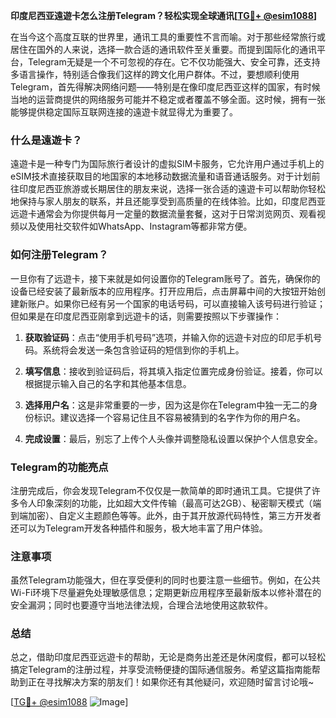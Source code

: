 **印度尼西亚遠遊卡怎么注册Telegram？轻松实现全球通讯[[TG💪+ @esim1088](https://t.me/s/esim1088)]**

在当今这个高度互联的世界里，通讯工具的重要性不言而喻。对于那些经常旅行或居住在国外的人来说，选择一款合适的通讯软件至关重要。而提到国际化的通讯平台，Telegram无疑是一个不可忽视的存在。它不仅功能强大、安全可靠，还支持多语言操作，特别适合像我们这样的跨文化用户群体。不过，要想顺利使用Telegram，首先得解决网络问题——特别是在像印度尼西亚这样的国家，有时候当地的运营商提供的网络服务可能并不稳定或者覆盖不够全面。这时候，拥有一张能够提供稳定国际互联网连接的遠遊卡就显得尤为重要了。

### 什么是遠遊卡？

遠遊卡是一种专门为国际旅行者设计的虚拟SIM卡服务，它允许用户通过手机上的eSIM技术直接获取目的地国家的本地移动数据流量和语音通话服务。对于计划前往印度尼西亚旅游或长期居住的朋友来说，选择一张合适的遠遊卡可以帮助你轻松地保持与家人朋友的联系，并且还能享受到高质量的在线体验。比如，印度尼西亚远遊卡通常会为你提供每月一定量的数据流量套餐，这对于日常浏览网页、观看视频以及使用社交软件如WhatsApp、Instagram等都非常方便。

### 如何注册Telegram？

一旦你有了远遊卡，接下来就是如何设置你的Telegram账号了。首先，确保你的设备已经安装了最新版本的应用程序。打开应用后，点击屏幕中间的大按钮开始创建新账户。如果你已经有另一个国家的电话号码，可以直接输入该号码进行验证；但如果是在印度尼西亚刚拿到远遊卡的话，则需要按照以下步骤操作：

1. **获取验证码**：点击“使用手机号码”选项，并输入你的远遊卡对应的印尼手机号码。系统将会发送一条包含验证码的短信到你的手机上。
   
2. **填写信息**：接收到验证码后，将其填入指定位置完成身份验证。接着，你可以根据提示输入自己的名字和其他基本信息。

3. **选择用户名**：这是非常重要的一步，因为这是你在Telegram中独一无二的身份标识。建议选择一个容易记住且不容易被猜到的名字作为你的用户名。

4. **完成设置**：最后，别忘了上传个人头像并调整隐私设置以保护个人信息安全。

### Telegram的功能亮点

注册完成后，你会发现Telegram不仅仅是一款简单的即时通讯工具。它提供了许多令人印象深刻的功能，比如超大文件传输（最高可达2GB）、秘密聊天模式（端到端加密）、自定义主题颜色等等。此外，由于其开放源代码特性，第三方开发者还可以为Telegram开发各种插件和服务，极大地丰富了用户体验。

### 注意事项

虽然Telegram功能强大，但在享受便利的同时也要注意一些细节。例如，在公共Wi-Fi环境下尽量避免处理敏感信息；定期更新应用程序至最新版本以修补潜在的安全漏洞；同时也要遵守当地法律法规，合理合法地使用这款软件。

### 总结

总之，借助印度尼西亚远遊卡的帮助，无论是商务出差还是休闲度假，都可以轻松搞定Telegram的注册过程，并享受流畅便捷的国际通信服务。希望这篇指南能帮助到正在寻找解决方案的朋友们！如果你还有其他疑问，欢迎随时留言讨论哦~ 

[[TG💪+ @esim1088](https://t.me/s/esim1088) ![Image](https://i.postimg.cc/4NQfJmqS/Snipaste-2025-05-13-00-14-12.png)]